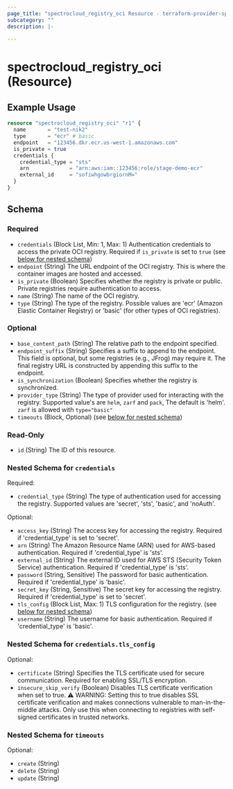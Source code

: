```yaml
---
page_title: "spectrocloud_registry_oci Resource - terraform-provider-spectrocloud"
subcategory: ""
description: |-
  
---
```


# spectrocloud_registry_oci (Resource)

  

## Example Usage

```terraform
resource "spectrocloud_registry_oci" "r1" {
  name       = "test-nik2"
  type       = "ecr" # basic
  endpoint   = "123456.dkr.ecr.us-west-1.amazonaws.com"
  is_private = true
  credentials {
    credential_type = "sts"
    arn             = "arn:aws:iam::123456:role/stage-demo-ecr"
    external_id     = "sofiwhgowbrgiornM="
  }
}
```


<!-- schema generated by tfplugindocs -->
## Schema

### Required

- `credentials` (Block List, Min: 1, Max: 1) Authentication credentials to access the private OCI registry. Required if `is_private` is set to `true` (see [below for nested schema](#nestedblock--credentials))
- `endpoint` (String) The URL endpoint of the OCI registry. This is where the container images are hosted and accessed.
- `is_private` (Boolean) Specifies whether the registry is private or public. Private registries require authentication to access.
- `name` (String) The name of the OCI registry.
- `type` (String) The type of the registry. Possible values are 'ecr' (Amazon Elastic Container Registry) or 'basic' (for other types of OCI registries).

### Optional

- `base_content_path` (String) The relative path to the endpoint specified.
- `endpoint_suffix` (String) Specifies a suffix to append to the endpoint. This field is optional, but some registries (e.g., JFrog) may require it. The final registry URL is constructed by appending this suffix to the endpoint.
- `is_synchronization` (Boolean) Specifies whether the registry is synchronized.
- `provider_type` (String) The type of provider used for interacting with the registry. Supported value's are `helm`, `zarf` and `pack`, The default is 'helm'. `zarf` is allowed with `type="basic"`
- `timeouts` (Block, Optional) (see [below for nested schema](#nestedblock--timeouts))

### Read-Only

- `id` (String) The ID of this resource.

<a id="nestedblock--credentials"></a>
### Nested Schema for `credentials`

Required:

- `credential_type` (String) The type of authentication used for accessing the registry. Supported values are 'secret', 'sts', 'basic', and 'noAuth'.

Optional:

- `access_key` (String) The access key for accessing the registry. Required if 'credential_type' is set to 'secret'.
- `arn` (String) The Amazon Resource Name (ARN) used for AWS-based authentication. Required if 'credential_type' is 'sts'.
- `external_id` (String) The external ID used for AWS STS (Security Token Service) authentication. Required if 'credential_type' is 'sts'.
- `password` (String, Sensitive) The password for basic authentication. Required if 'credential_type' is 'basic'.
- `secret_key` (String, Sensitive) The secret key for accessing the registry. Required if 'credential_type' is set to 'secret'.
- `tls_config` (Block List, Max: 1) TLS configuration for the registry. (see [below for nested schema](#nestedblock--credentials--tls_config))
- `username` (String) The username for basic authentication. Required if 'credential_type' is 'basic'.

<a id="nestedblock--credentials--tls_config"></a>
### Nested Schema for `credentials.tls_config`

Optional:

- `certificate` (String) Specifies the TLS certificate used for secure communication. Required for enabling SSL/TLS encryption.
- `insecure_skip_verify` (Boolean) Disables TLS certificate verification when set to true. ⚠️ WARNING: Setting this to true disables SSL certificate verification and makes connections vulnerable to man-in-the-middle attacks. Only use this when connecting to registries with self-signed certificates in trusted networks.



<a id="nestedblock--timeouts"></a>
### Nested Schema for `timeouts`

Optional:

- `create` (String)
- `delete` (String)
- `update` (String)